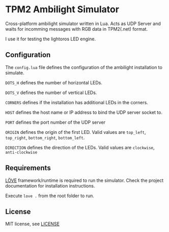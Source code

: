 # TPM2 Ambilight Simulator

Cross-platform ambilight simulator written in Lua.
Acts as UDP Server and waits for incomming messages with RGB data in TPM2(.net) format.

I use it for testing the lightoros LED engine.

Configuration
-------------
The `config.lua` file defines the configuration of the ambilight installation to simulate.

`DOTS_H` defines the number of horizontal LEDs.

`DOTS_V` defines the number of vertical LEDs.

`CORNERS` defines if the installation has additional LEDs in the corners.

`HOST` defines the host name or IP address to bind the UDP server socket to.

`PORT` defines the port number of the UDP server

`ORIGIN` defines the origin of the first LED. Valid values are `top_left`, `top_right`, `bottom_right`, `bottom_left`.

`DIRECTION` defines the direction of the LEDs. Valid values are `clockwise`, `anti-clockwise`

Requirements
------------
[LÖVE](https://love2d.org/) framework/runtime is required to run the simulator.
Check the project documentation for installation instructions. 

Execute `love .` from the root folder to run.

License
-------
MIT license, see [LICENSE](./LICENSE)
